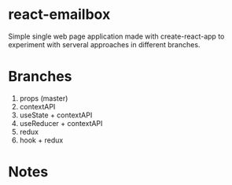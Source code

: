 # react-emailbox

Simple single web page application made with create-react-app to experiment with serveral approaches in different branches.

# Branches

1. props (master)
2. contextAPI
3. useState + contextAPI
4. useReducer + contextAPI
5. redux
6. hook + redux

# Notes
